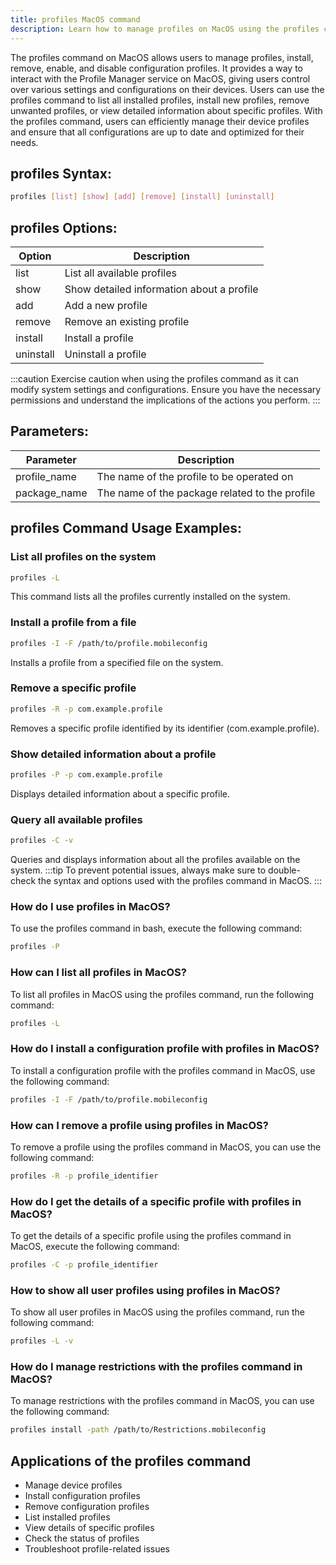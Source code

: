 ```yaml
---
title: profiles MacOS command
description: Learn how to manage profiles on MacOS using the profiles command.
---
```


The profiles command on MacOS allows users to manage profiles, install, remove, enable, and disable configuration profiles. It provides a way to interact with the Profile Manager service on MacOS, giving users control over various settings and configurations on their devices. Users can use the profiles command to list all installed profiles, install new profiles, remove unwanted profiles, or view detailed information about specific profiles. With the profiles command, users can efficiently manage their device profiles and ensure that all configurations are up to date and optimized for their needs.

## profiles Syntax:
```bash
profiles [list] [show] [add] [remove] [install] [uninstall]
```

## profiles Options:
| Option | Description                             |
|--------|-----------------------------------------|
| list   | List all available profiles             |
| show   | Show detailed information about a profile|
| add    | Add a new profile                       |
| remove | Remove an existing profile              |
| install| Install a profile                       |
| uninstall| Uninstall a profile                    |

:::caution
Exercise caution when using the profiles command as it can modify system settings and configurations. Ensure you have the necessary permissions and understand the implications of the actions you perform.
:::

## Parameters:
| Parameter  | Description                                   |
|------------|-----------------------------------------------|
| profile_name | The name of the profile to be operated on    |
| package_name | The name of the package related to the profile|
## profiles Command Usage Examples:
### List all profiles on the system
```bash
profiles -L
```
This command lists all the profiles currently installed on the system.

### Install a profile from a file
```bash
profiles -I -F /path/to/profile.mobileconfig
```
Installs a profile from a specified file on the system.

### Remove a specific profile
```bash
profiles -R -p com.example.profile
```
Removes a specific profile identified by its identifier (com.example.profile).

### Show detailed information about a profile
```bash
profiles -P -p com.example.profile
```
Displays detailed information about a specific profile.

### Query all available profiles
```bash
profiles -C -v
```
Queries and displays information about all the profiles available on the system.
:::tip
To prevent potential issues, always make sure to double-check the syntax and options used with the profiles command in MacOS.
:::

### How do I use profiles in MacOS?
To use the profiles command in bash, execute the following command:
```bash
profiles -P
```

### How can I list all profiles in MacOS?
To list all profiles in MacOS using the profiles command, run the following command:
```bash
profiles -L
```

### How do I install a configuration profile with profiles in MacOS?
To install a configuration profile with the profiles command in MacOS, use the following command:
```bash
profiles -I -F /path/to/profile.mobileconfig
```

### How can I remove a profile using profiles in MacOS?
To remove a profile using the profiles command in MacOS, you can use the following command:
```bash
profiles -R -p profile_identifier
```

### How do I get the details of a specific profile with profiles in MacOS?
To get the details of a specific profile using the profiles command in MacOS, execute the following command:
```bash
profiles -C -p profile_identifier
```

### How to show all user profiles using profiles in MacOS?
To show all user profiles in MacOS using the profiles command, run the following command:
```bash
profiles -L -v
```

### How do I manage restrictions with the profiles command in MacOS?
To manage restrictions with the profiles command in MacOS, you can use the following command:
```bash
profiles install -path /path/to/Restrictions.mobileconfig
```
## Applications of the profiles command

- Manage device profiles
- Install configuration profiles
- Remove configuration profiles
- List installed profiles
- View details of specific profiles
- Check the status of profiles
- Troubleshoot profile-related issues